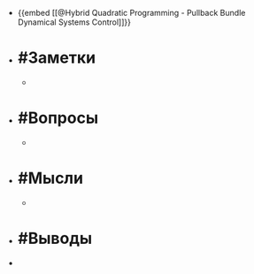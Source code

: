 - {{embed [[@Hybrid Quadratic Programming - Pullback Bundle Dynamical Systems Control]]}}
- # #Заметки
	-
- # #Вопросы
	-
- # #Мысли
	-
- # #Выводы
-